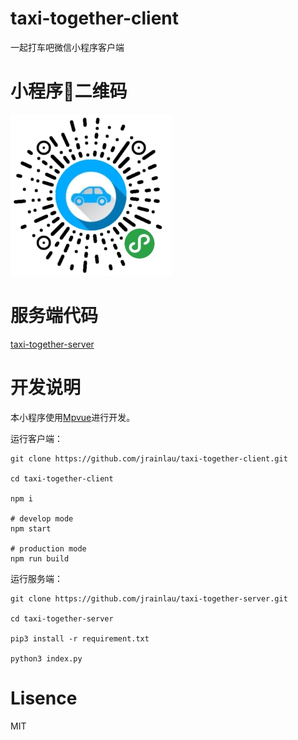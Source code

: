 # taxi-together-client
一起打车吧微信小程序客户端

# 小程序二维码

![](./qrcode.jpg)

# 服务端代码
[taxi-together-server](https://github.com/jrainlau/taxi-together-server)

# 开发说明
本小程序使用[Mpvue](https://github.com/Meituan-Dianping/mpvue)进行开发。

运行客户端：
```
git clone https://github.com/jrainlau/taxi-together-client.git

cd taxi-together-client

npm i

# develop mode
npm start

# production mode
npm run build
```

运行服务端：
```
git clone https://github.com/jrainlau/taxi-together-server.git

cd taxi-together-server

pip3 install -r requirement.txt

python3 index.py
```

# Lisence
MIT